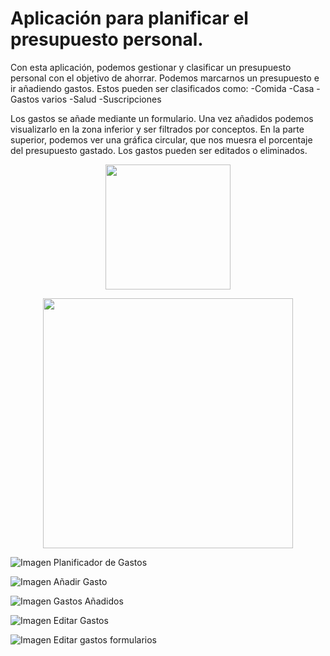 # Aplicación para planificar el presupuesto personal.
 
 Con esta aplicación, podemos gestionar y clasificar un presupuesto personal con el objetivo de ahorrar. Podemos marcarnos un presupuesto e ir añadiendo gastos. Estos pueden ser clasificados como:
 -Comida
 -Casa
 -Gastos varios
 -Salud
 -Suscripciones
 
 Los gastos se añade mediante un formulario. Una vez añadidos podemos visualizarlo en la zona inferior y ser filtrados por conceptos. En la parte superior, podemos ver una gráfica circular, que nos muesra el porcentaje del presupuesto gastado. Los gastos pueden ser editados o eliminados.
 
 
 <p align="center">
    <img height="200em" src="https://raw.githubusercontent.com/AGCG1991/AGCG1991.github.io/master/img/PantallaInicialPresupuesto.PNG" />
    
</p>

 <p align="center">
   <img height="400em" src="https://raw.githubusercontent.com/AGCG1991/AGCG1991.github.io/master/img/FormularioA%C3%B1adirGasto.PNG" />
</p>


   <p align="center">
   
    
</p>
  
  
 ![Imagen Planificador de Gastos]()
 
 ![Imagen Añadir Gasto]()
 
 ![Imagen Gastos Añadidos](https://raw.githubusercontent.com/AGCG1991/AGCG1991.github.io/master/img/GestorGastos.PNG)
 
 ![Imagen Editar Gastos](https://raw.githubusercontent.com/AGCG1991/AGCG1991.github.io/master/img/EditarGastos.PNG)
 
 ![Imagen Editar gastos formularios](https://raw.githubusercontent.com/AGCG1991/AGCG1991.github.io/master/img/FormularioEditarGasto.PNG) 


 



 
 
 
 
